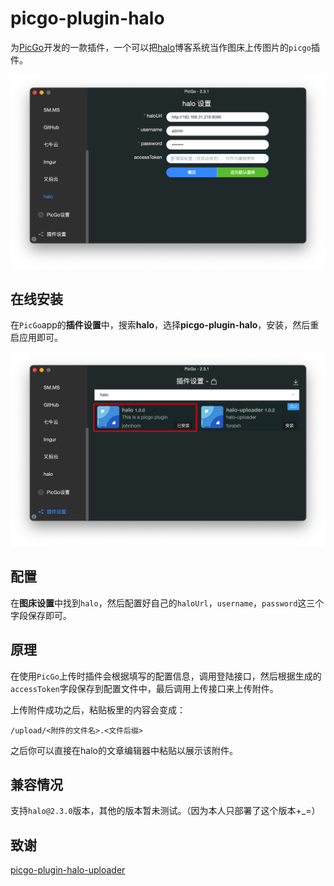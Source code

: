 # picgo-plugin-halo

为[PicGo](https://github.com/Molunerfinn/PicGo)开发的一款插件，一个可以把[halo](https://github.com/halo-dev/halo)博客系统当作图床上传图片的`picgo`插件。

![image](https://github.com/johnhom1024/picgo-plugin-halo/raw/main/example/setting.jpg)

## 在线安装

在`PicGo`app的**插件设置**中，搜索**halo**，选择**picgo-plugin-halo**，安装，然后重启应用即可。

![image](https://github.com/johnhom1024/picgo-plugin-halo/raw/main/example/install.jpg)

## 配置

在**图床设置**中找到`halo`，然后配置好自己的`haloUrl`，`username`，`password`这三个字段保存即可。

## 原理

在使用`PicGo`上传时插件会根据填写的配置信息，调用登陆接口，然后根据生成的`accessToken`字段保存到配置文件中，最后调用上传接口来上传附件。

上传附件成功之后，粘贴板里的内容会变成：

```
/upload/<附件的文件名>.<文件后缀>
```

之后你可以直接在halo的文章编辑器中粘贴以展示该附件。

## 兼容情况

支持`halo@2.3.0`版本，其他的版本暂未测试。（因为本人只部署了这个版本+_=）

## 致谢

[picgo-plugin-halo-uploader](https://github.com/foraixh/picgo-plugin-halo-uploader)